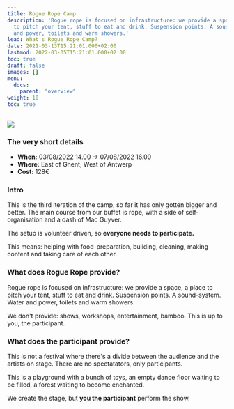 ```yaml
---
title: Rogue Rope Camp
description: 'Rogue rope is focused on infrastructure: we provide a space, a place
  to pitch your tent, stuff to eat and drink. Suspension points. A sound-system. Water
  and power, toilets and warm showers.'
lead: What's Rogue Rope Camp?
date: 2021-03-13T15:21:01.000+02:00
lastmod: 2022-03-05T15:21:01.000+02:00
toc: true
draft: false
images: []
menu: 
  docs:
    parent: "overview"
weight: 10
toc: true
---
```

![](/images/logo2022.png)

### The very short details

* **When:** 03/08/2022 14.00 -&gt; 07/08/2022 16.00
* **Where:** East of Ghent, West of Antwerp
* **Cost:** 128€ 

### Intro

This is the third iteration of the camp, so far it has only gotten bigger and better. The main course from our buffet is rope, with a side of self-organisation and a dash of Mac Guyver.

The setup is volunteer driven, so **everyone needs to participate.**

This means: helping with food-preparation, building, cleaning, making content and taking care of each other.

### What does Rogue Rope provide?

Rogue rope is focused on infrastructure: we provide a space, a place to pitch your tent, stuff to eat and drink. Suspension points. A sound-system. Water and power, toilets and warm showers.

We don't provide: shows, workshops, entertainment, bamboo. This is up to you, the participant.

### What does the participant provide?

This is not a festival where there's a divide between the audience and the artists on stage. There are no spectatators, only participants.

This is a playground with a bunch of toys, an empty dance floor waiting to be filled, a forest waiting to become enchanted.

We create the stage, but **you the participant** perform the show.
